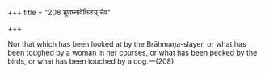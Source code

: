 +++
title = "208 भ्रूणघ्नावेक्षितञ् चैव"

+++

Nor that which has been looked at by the Brāhmaṇa-slayer, or what has been toughed by a woman in her courses, or what has been pecked by the birds, or what has been touched by a dog.—(208)